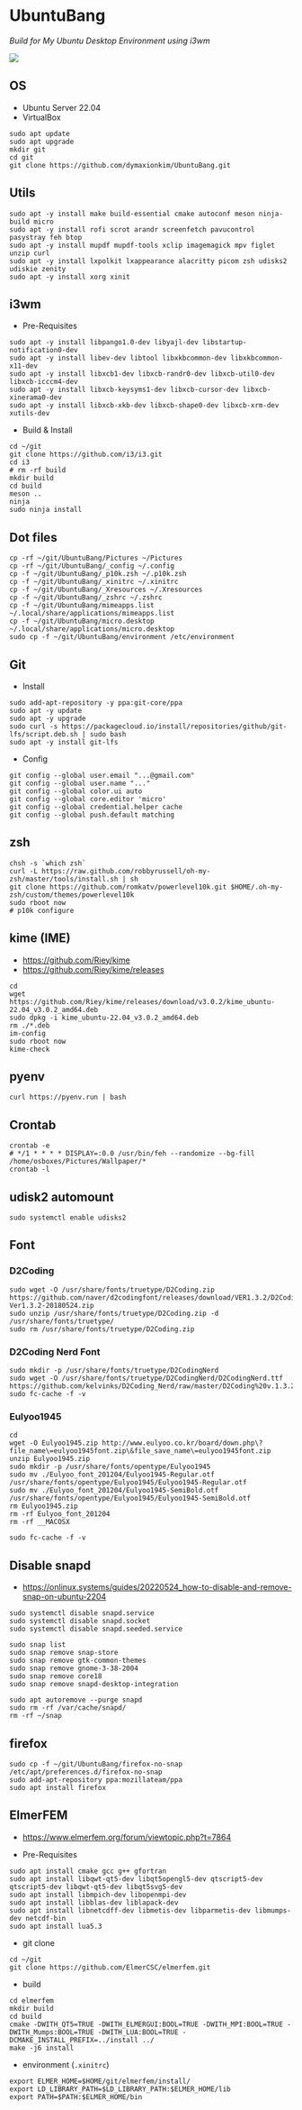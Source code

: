 # UbuntuBang

_Build for My Ubuntu Desktop Environment using i3wm_

![](screenshot.png)

## OS

* Ubuntu Server 22.04
* VirtualBox

```
sudo apt update
sudo apt upgrade
mkdir git
cd git
git clone https://github.com/dymaxionkim/UbuntuBang.git
```

## Utils

```
sudo apt -y install make build-essential cmake autoconf meson ninja-build micro
sudo apt -y install rofi scrot arandr screenfetch pavucontrol pasystray feh btop
sudo apt -y install mupdf mupdf-tools xclip imagemagick mpv figlet unzip curl
sudo apt -y install lxpolkit lxappearance alacritty picom zsh udisks2 udiskie zenity
sudo apt -y install xorg xinit
```

## i3wm

* Pre-Requisites

```
sudo apt -y install libpango1.0-dev libyajl-dev libstartup-notification0-dev
sudo apt -y install libev-dev libtool libxkbcommon-dev libxkbcommon-x11-dev
sudo apt -y install libxcb1-dev libxcb-randr0-dev libxcb-util0-dev libxcb-icccm4-dev
sudo apt -y install libxcb-keysyms1-dev libxcb-cursor-dev libxcb-xinerama0-dev
sudo apt -y install libxcb-xkb-dev libxcb-shape0-dev libxcb-xrm-dev xutils-dev
```

* Build & Install

```
cd ~/git
git clone https://github.com/i3/i3.git
cd i3
# rm -rf build
mkdir build
cd build
meson ..
ninja
sudo ninja install
```

## Dot files

```
cp -rf ~/git/UbuntuBang/Pictures ~/Pictures
cp -rf ~/git/UbuntuBang/_config ~/.config
cp -f ~/git/UbuntuBang/_p10k.zsh ~/.p10k.zsh
cp -f ~/git/UbuntuBang/_xinitrc ~/.xinitrc
cp -f ~/git/UbuntuBang/_Xresources ~/.Xresources
cp -f ~/git/UbuntuBang/_zshrc ~/.zshrc
cp -f ~/git/UbuntuBang/mimeapps.list ~/.local/share/applications/mimeapps.list
cp -f ~/git/UbuntuBang/micro.desktop ~/.local/share/applications/micro.desktop
sudo cp -f ~/git/UbuntuBang/environment /etc/environment
```

## Git

* Install

```
sudo add-apt-repository -y ppa:git-core/ppa
sudo apt -y update
sudo apt -y upgrade
sudo curl -s https://packagecloud.io/install/repositories/github/git-lfs/script.deb.sh | sudo bash
sudo apt -y install git-lfs
```

* Config

```
git config --global user.email "...@gmail.com"
git config --global user.name "..."
git config --global color.ui auto
git config --global core.editor 'micro'
git config --global credential.helper cache
git config --global push.default matching
```

## zsh

```
chsh -s `which zsh`
curl -L https://raw.github.com/robbyrussell/oh-my-zsh/master/tools/install.sh | sh
git clone https://github.com/romkatv/powerlevel10k.git $HOME/.oh-my-zsh/custom/themes/powerlevel10k
sudo rboot now
# p10k configure
```

## kime (IME)

* https://github.com/Riey/kime
* https://github.com/Riey/kime/releases

```
cd
wget https://github.com/Riey/kime/releases/download/v3.0.2/kime_ubuntu-22.04_v3.0.2_amd64.deb
sudo dpkg -i kime_ubuntu-22.04_v3.0.2_amd64.deb
rm ./*.deb
im-config
sudo rboot now
kime-check
```

## pyenv

```
curl https://pyenv.run | bash
```

## Crontab

```
crontab -e
# */1 * * * * DISPLAY=:0.0 /usr/bin/feh --randomize --bg-fill /home/osboxes/Pictures/Wallpaper/*
crontab -l
```

## udisk2 automount

```
sudo systemctl enable udisks2
```

## Font

### D2Coding

```
sudo wget -O /usr/share/fonts/truetype/D2Coding.zip https://github.com/naver/d2codingfont/releases/download/VER1.3.2/D2Coding-Ver1.3.2-20180524.zip
sudo unzip /usr/share/fonts/truetype/D2Coding.zip -d /usr/share/fonts/truetype/
sudo rm /usr/share/fonts/truetype/D2Coding.zip
```

### D2Coding Nerd Font

```
sudo mkdir -p /usr/share/fonts/truetype/D2CodingNerd
sudo wget -O /usr/share/fonts/truetype/D2CodingNerd/D2CodingNerd.ttf https://github.com/kelvinks/D2Coding_Nerd/raw/master/D2Coding%20v.1.3.2%20Nerd%20Font%20Complete.ttf
sudo fc-cache -f -v
```

### Eulyoo1945

```
cd
wget -O Eulyoo1945.zip http://www.eulyoo.co.kr/board/down.php\?file_name\=eulyoo1945font.zip\&file_save_name\=eulyoo1945font.zip
unzip Eulyoo1945.zip
sudo mkdir -p /usr/share/fonts/opentype/Eulyoo1945
sudo mv ./Eulyoo_font_201204/Eulyoo1945-Regular.otf /usr/share/fonts/opentype/Eulyoo1945/Eulyoo1945-Regular.otf
sudo mv ./Eulyoo_font_201204/Eulyoo1945-SemiBold.otf /usr/share/fonts/opentype/Eulyoo1945/Eulyoo1945-SemiBold.otf
rm Eulyoo1945.zip
rm -rf Eulyoo_font_201204
rm -rf __MACOSX

sudo fc-cache -f -v
```

## Disable snapd

* https://onlinux.systems/guides/20220524_how-to-disable-and-remove-snap-on-ubuntu-2204

```
sudo systemctl disable snapd.service
sudo systemctl disable snapd.socket
sudo systemctl disable snapd.seeded.service

sudo snap list
sudo snap remove snap-store
sudo snap remove gtk-common-themes
sudo snap remove gnome-3-38-2004
sudo snap remove core18
sudo snap remove snapd-desktop-integration

sudo apt autoremove --purge snapd
sudo rm -rf /var/cache/snapd/
rm -rf ~/snap
```

## firefox

```
sudo cp -f ~/git/UbuntuBang/firefox-no-snap /etc/apt/preferences.d/firefox-no-snap
sudo add-apt-repository ppa:mozillateam/ppa
sudo apt install firefox
```

## ElmerFEM

* https://www.elmerfem.org/forum/viewtopic.php?t=7864

* Pre-Requisites

```
sudo apt install cmake gcc g++ gfortran
sudo apt install libqwt-qt5-dev libqt5opengl5-dev qtscript5-dev qtscript5-dev libqwt-qt5-dev libqt5svg5-dev
sudo apt install libmpich-dev libopenmpi-dev
sudo apt install libblas-dev liblapack-dev
sudo apt install libnetcdff-dev libmetis-dev libparmetis-dev libmumps-dev netcdf-bin
sudo apt install lua5.3
```

* git clone

```
cd ~/git
git clone https://github.com/ElmerCSC/elmerfem.git
```

* build

```
cd elmerfem
mkdir build
cd build
cmake -DWITH_QT5=TRUE -DWITH_ELMERGUI:BOOL=TRUE -DWITH_MPI:BOOL=TRUE -DWITH_Mumps:BOOL=TRUE -DWITH_LUA:BOOL=TRUE -DCMAKE_INSTALL_PREFIX=../install ../
make -j6 install
```

* environment (`.xinitrc`)

```
export ELMER_HOME=$HOME/git/elmerfem/install/
export LD_LIBRARY_PATH=$LD_LIBRARY_PATH:$ELMER_HOME/lib
export PATH=$PATH:$ELMER_HOME/bin
```
